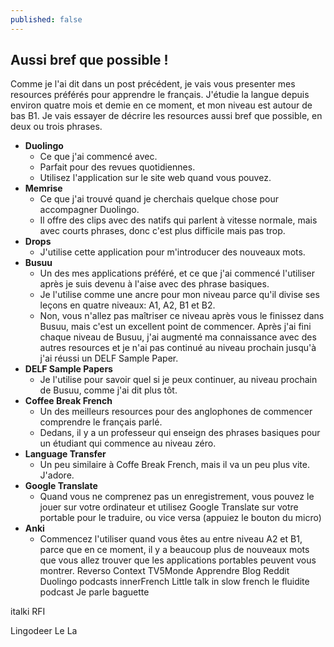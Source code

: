 ```yaml
---
published: false
---
```

## Aussi bref que possible !

Comme je l'ai dit dans un post précédent, je vais vous presenter mes resources préférés pour apprendre le français. J'étudie la langue depuis environ quatre mois et demie en ce moment, et mon niveau est autour de bas B1. Je vais essayer de décrire les resources aussi bref que possible, en deux ou trois phrases.  

- **Duolingo**
	- Ce que j'ai commencé avec. 
    - Parfait pour des revues quotidiennes. 
    - Utilisez l'application sur le site web quand vous pouvez.
- **Memrise** 
	- Ce que j'ai trouvé quand je cherchais quelque chose pour accompagner Duolingo. 
    - Il offre des clips avec des natifs qui parlent à vitesse normale, mais avec courts phrases, donc c'est plus difficile mais pas trop. 
- **Drops**
	- J'utilise cette application pour m'introducer des nouveaux mots.
- **Busuu**
	- Un des mes applications préféré, et ce que j'ai commencé l'utiliser après je suis devenu à l'aise avec des phrase basiques. 
    - Je l'utilise comme une ancre pour mon niveau parce qu'il divise ses leçons en quatre niveaux: A1, A2, B1 et B2.
    - Non, vous n'allez pas maîtriser ce niveau après vous le finissez dans Busuu, mais c'est un excellent point de commencer. Après j'ai fini chaque niveau de Busuu, j'ai augmenté ma connaissance avec des autres resources et je n'ai pas continué au niveau prochain jusqu'à j'ai réussi un DELF Sample Paper.  
- **DELF Sample Papers**
	- Je l'utilise pour savoir quel si je peux continuer, au niveau prochain de Busuu, comme j'ai dit plus tôt.
- **Coffee Break French**
	- Un des meilleurs resources pour des anglophones de commencer comprendre le français parlé.
    - Dedans, il y a un professeur qui enseign des phrases basiques pour un étudiant qui commence au niveau zéro. 
- **Language Transfer**
	- Un peu similaire à Coffe Break French, mais il va un peu plus vite. J'adore.
- **Google Translate**
    - Quand vous ne comprenez pas un enregistrement, vous pouvez le jouer sur votre ordinateur et utilisez Google Translate sur votre portable pour le traduire, ou vice versa (appuiez le bouton du micro)   
- **Anki**
	- Commencez l'utiliser quand vous êtes au entre niveau A2 et B1, parce que en ce moment, il y a beaucoup plus de nouveaux mots que vous allez trouver que les applications portables peuvent vous montrer.
Reverso Context
TV5Monde Apprendre
Blog
Reddit
Duolingo podcasts
innerFrench
Little talk in slow french
le fluidite podcast
Je parle baguette

italki
RFI

Lingodeer
Le La